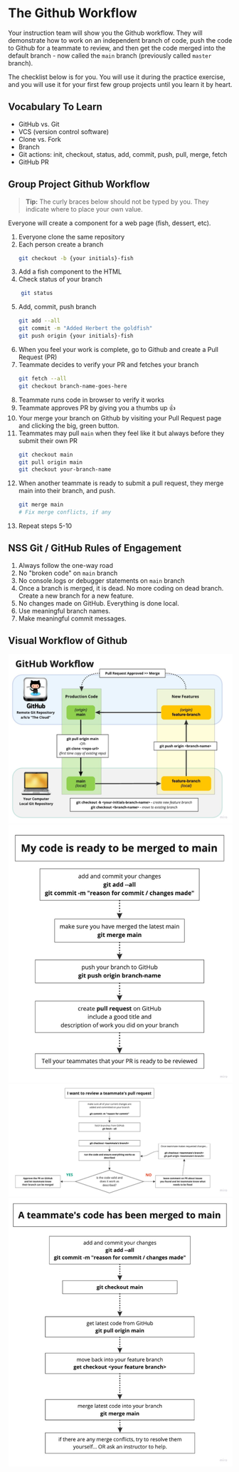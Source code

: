 # The Github Workflow

Your instruction team will show you the Github workflow. They will demonstrate how to work on an independent branch of code, push the code to Github for a teammate to review, and then get the code merged into the default branch - now called the `main` branch (previously called `master` branch).

The checklist below is for you. You will use it during the practice exercise, and you will use it for your first few group projects until you learn it by heart.

## Vocabulary To Learn
* GitHub vs. Git
* VCS (version control software)
* Clone vs. Fork
* Branch
* Git actions: init, checkout, status, add, commit, push, pull, merge, fetch
* GitHub PR

## Group Project Github Workflow

> **Tip:** The curly braces below should not be typed by you. They indicate where to place your own value.

Everyone will create a component for a web page (fish, dessert, etc).
1. Everyone clone the same repository
1. Each person create a branch
    ```sh
    git checkout -b {your initials}-fish
    ```
1. Add a fish component to the HTML
1. Check status of your branch
```sh
    git status
```
5. Add, commit, push branch
    ```sh
    git add --all
    git commit -m "Added Herbert the goldfish"
    git push origin {your initials}-fish
    ```
1. When you feel your work is complete, go to Github and create a Pull Request (PR)
1. Teammate decides to verify your PR and fetches your branch
    ```sh
    git fetch --all
    git checkout branch-name-goes-here
    ```
1. Teammate runs code in browser to verify it works
1. Teammate approves PR by giving you a thumbs up 👍
1. Your merge your branch on Github by visiting your Pull Request page and clicking the big, green button.
1. Teammates may pull `main` when they feel like it but always before they submit their own PR
    ```sh
    git checkout main
    git pull origin main
    git checkout your-branch-name
    ```
1. When another teammate is ready to submit a pull request, they merge main into their branch, and push.
    ```sh
    git merge main
    # Fix merge conflicts, if any
    ```
1. Repeat steps 5-10

## NSS Git / GitHub Rules of Engagement
1. Always follow the one-way road
1. No "broken code" on `main` branch
1. No console.logs or debugger statements on `main` branch
1. Once a branch is merged, it is dead. No more coding on dead branch. Create a new branch for a new feature.
1. No changes made on GitHub. Everything is done local.
1. Use meaningful branch names.
1. Make meaningful commit messages.


## Visual Workflow of Github

![](./images/gitworkflow-main.jpg)
![](./images/gitmerge-main.jpg)
![](./images/gitreview-pr.jpg)
![](./images/gitcodemerged-main.jpg)



